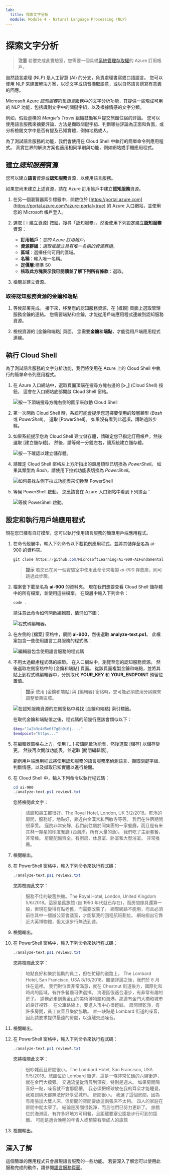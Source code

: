 ```yaml
---
lab:
  title: 探索文字分析
  module: Module 4 - Natural Language Processing (NLP)
---
```


# <a name="explore-text-analytics"></a>探索文字分析

> **注意** 若要完成此實驗室，您需要一個具備[系統管理存取權](https://azure.microsoft.com/free?azure-portal=true)的 Azure 訂用帳戶。

自然語言處理 (NLP) 是人工智慧 (AI) 的分支，負責處理書寫或口語語言。 您可以使用 NLP 來建置解決方案，以從文字或語音擷取語意，或以自然語言撰寫有意義的回應。

Microsoft Azure *認知服務*包含*語言*服務中的文字分析功能，其提供一些現成可用的 NLP 功能，包括識別文字中的關鍵字組，以及根據情感的文字分類。

例如，假設虛構的 *Margie's Travel* 組織鼓勵客戶提交旅館住宿的評論。 您可以使用語言服務來摘要評論，方法是擷取關鍵字組、判斷哪些評論為正面和負面，或分析檢閱文字中是否有提及已知實體，例如地點或人。

為了測試語言服務的功能，我們會使用在 Cloud Shell 中執行的簡單命令列應用程式。 真實世界的解決方案也適用相同準則與功能，例如網站或手機應用程式。

## <a name="create-a-cognitive-services-resource"></a>建立*認知服務*資源

您可以建立**語言**資源或**認知服務**資源，以使用語言服務。

如果您尚未建立上述資源，請在 Azure 訂用帳戶中建立**認知服務**資源。

1. 在另一個瀏覽器索引標籤中，開啟位於 [https://portal.azure.com](https://portal.azure.com?azure-portal=true) 的 Azure 入口網站，並使用您的 Microsoft 帳戶登入。

1. 選取 [&#65291;建立資源] 按鈕，搜尋「認知服務」，然後使用下列設定建立**認知服務**資源：
    - **訂用帳戶**：*您的 Azure 訂用帳戶*。
    - **資源群組**：*選取或建立具有唯一名稱的資源群組*。
    - **區域**：選擇任何可用的區域。
    - **名稱**：輸入唯一名稱。
    - **定價層**:標準 S0
    - **核取此方塊表示我已閱讀並了解下列所有條款**：選取。

1. 檢閱並建立資源。

### <a name="get-the-key-and-endpoint-for-your-cognitive-services-resource"></a>取得認知服務資源的金鑰和端點

1. 等候部署完成。 接下來，移至您的認知服務資源，在 [概觀] 頁面上選取管理服務金鑰的連結。 您需要端點和金鑰，才能從用戶端應用程式連線到認知服務資源。

1. 檢視資源的 [金鑰和端點] 頁面。 您需要**金鑰**和**端點**，才能從用戶端應用程式連線。

## <a name="run-cloud-shell"></a>執行 Cloud Shell

為了測試語言服務的文字分析功能，我們將使用在 Azure 上的 Cloud Shell 中執行的簡單命令列應用程式。

1. 在 Azure 入口網站中，選取頁面頂端在搜尋方塊右邊的 **[>_]** (Cloud Shell) 按鈕。 這會在入口網站底部開啟 Cloud Shell 窗格。

    ![按一下頂端搜尋方塊右側的圖示來啟動 Cloud Shell](media/analyze-text-language-service/powershell-portal-guide-1.png)

1. 第一次開啟 Cloud Shell 時，系統可能會提示您選擇要使用的殼層類型 (*Bash* 或 *PowerShell*)。 選取 [PowerShell]。 如果沒有看到此選項，請略過該步驟。  

1. 如果系統提示您為 Cloud Shell 建立儲存體，請確定您已指定訂用帳戶，然後選取 [建立儲存體]。 然後，請等候一分鐘左右，讓系統建立儲存體。

    ![按一下確認以建立儲存體。](media/analyze-text-language-service/powershell-portal-guide-2.png)

1. 請確定 Cloud Shell 窗格左上方所指出的殼層類型已切換為 *PowerShell*。 如果其類型為 *Bash*，請使用下拉式功能表切換為 *PowerShell*。

    ![如何尋找左側下拉式功能表來切換至 PowerShell](media/analyze-text-language-service/powershell-portal-guide-3.png)

1. 等候 PowerShell 啟動。 您應該會在 Azure 入口網站中看到下列畫面：  

    ![等候 PowerShell 啟動。](media/analyze-text-language-service/powershell-prompt.png)

## <a name="configure-and-run-a-client-application"></a>設定和執行用戶端應用程式

現在您已擁有自訂模型，您可以執行使用語言服務的簡單用戶端應用程式。

1. 在命令殼層中，輸入下列命令以下載範例應用程式，並將其儲存至名為 ai-900 的資料夾。

    ```PowerShell
    git clone https://github.com/MicrosoftLearning/AI-900-AIFundamentals ai-900
    ```

    >**提示** 若您已在另一個實驗室中使用此命令來複製 *ai-900* 存放庫，則可跳過此步驟。

1. 檔案會下載至名為 **ai-900** 的資料夾。 現在我們想要查看 Cloud Shell 儲存體中的所有檔案，並使用這些檔案。 在殼層中輸入下列命令：

     ```PowerShell
    code .
    ```

    請注意此命令如何開啟編輯器，情況如下圖：

    ![程式碼編輯器。](media/analyze-text-language-service/powershell-portal-guide-4.png)

1. 在左側的 [檔案] 窗格中，展開 **ai-900**，然後選取 **analyze-text.ps1**。 此檔案包含一些使用語言工具服務的程式碼：

    ![編輯器包含使用語言服務的程式碼](media/analyze-text-language-service/analyze-text-code.png)

1. 不用太過顧慮程式碼的細節。 在入口網站中，瀏覽至您的認知服務資源。 然後選取左側窗格中的 [金鑰和端點] 頁面。 從該頁面複製金鑰和端點，並將其貼上到程式碼編輯器中，分別取代 **YOUR_KEY** 和 **YOUR_ENDPOINT** 預留位置值。

    > **提示** 使用 [金鑰和端點] 與 [編輯器] 窗格時，您可能必須使用分隔線來調整螢幕區域。

    ![在認知服務資源的左側窗格中尋找 [金鑰和端點] 索引標籤。](media/analyze-text-language-service/key-endpoint-support.png)

    在取代金鑰和端點值之後，程式碼的前幾行應該會類似以下：

    ```PowerShell
    $key="1a2b3c4d5e6f7g8h9i0j...."
    $endpoint="https..."
    ```

1. 在編輯器窗格右上方，使用 [...] 按鈕開啟功能表，然後選取 [儲存] 以儲存變更。 然後再次開啟功能表，並選取 [關閉編輯器]。

    範例用戶端應用程式將使用認知服務的語言服務來偵測語言、擷取關鍵字組、判斷情感，以及擷取已知實體以進行檢閱。

1. 在 Cloud Shell 中，輸入下列命令以執行程式碼：

    ```PowerShell
    cd ai-900
    ./analyze-text.ps1 review1.txt
    ```

    您將檢閱此文字：

    >旅館和員工都很好。The Royal Hotel, London, UK 3/2/2018。乾淨的房間，服務好，地點好，靠近白金漢宮和西敏寺等等。 我們在住宿期間很享受。 庭院非常安靜，我們前往屬於同集團的一家餐廳，而且是有米其林一顆星的印度餐廳 (西海岸，所有大量的魚)。 我們吃了主廚套餐，非常棒。 房間配備齊全。有廚房、休息室、卧室和大型浴室。 非常推薦。

1. 檢閱輸出。

1. 在 PowerShell 窗格中，輸入下列命令來執行程式碼：

    ```PowerShell
    ./analyze-text.ps1 review2.txt
    ```

    您將檢閱此文字：

    >服務不佳的破舊旅館。The Royal Hotel, London, United Kingdom 5/6/2018。這家是舊旅館 (自 1950 年代就已存在)，而房間傢具還算一般，但現在變得有點老舊，而需要改裝了。 網際網路不能用，而且必須前往其中一個辦公室會議室，才能幫我的回程航班劃位。 網站指出它靠近大英博物館，但太遠步行無法到達。

1. 檢閱輸出。

1. 在 PowerShell 窗格中，輸入下列命令來執行程式碼：

    ```PowerShell
    ./analyze-text.ps1 review3.txt
    ```

    您將檢閱此文字：

    >地點良好和樂於協助的員工，但在忙碌的道路上。
    The Lombard Hotel, San Francisco, USA 8/16/2018。閱讀評論之後，我們於 8 月住在這裡。 我們對位置非常滿意，就在 Chestnut 街道後方，國際化和時尚的區域，有許多餐廳可供選擇。 海港區很適合漫步，有非常有趣的房子。 請務必走到舊金山的美術博物館和海港，那邊有金門大橋和城市的良好視野。 在公車路線上，要進入市中心很輕鬆。 房間很乾淨，有許多房間，員工友善且樂於協助。 唯一缺點是 Lombard 街道的噪音，因此請要求提供最遠的房間，以遠離交通噪音。

1. 檢閱輸出。

1. 在 PowerShell 窗格中，輸入下列命令來執行程式碼：

    ```PowerShell
    ./analyze-text.ps1 review4.txt
    ```

    您將檢閱此文字：

    >很吵雜而且房間很小。The Lombard Hotel, San Francisco, USA 9/5/2018。旅館位於 Lombard 街道，這是一條非常忙碌的六線街道，就在金門大橋旁。 交通流量從清晨到深夜，特別是週末。 如果房間隔音好一點，噪音就不會那麼糟。 我必須把棉球放在我的耳朵才能睡覺，我累到隔天都無法好好享受城市。 房間很小。 我選了這個房間，因為有兩張加大雙人床，但房間的空間要放這兩張床不太夠。 四人的家庭在房間中就太窄了。 結論是房間很乾淨，而且他們已努力更新了。 旅館位於海港區，有許多好地方可用餐，且距離要塞公園是步行可到的距離。 可能是適合晚睡的年青人或預算有限成人的旅館

1. 檢閱輸出。

## <a name="learn-more"></a>深入了解

這個簡單的應用程式只會展現語言服務的一些功能。 若要深入了解您可以使用此服務完成的動作，請參閱[語言服務頁面](https://azure.microsoft.com/services/cognitive-services/language-service/)。
